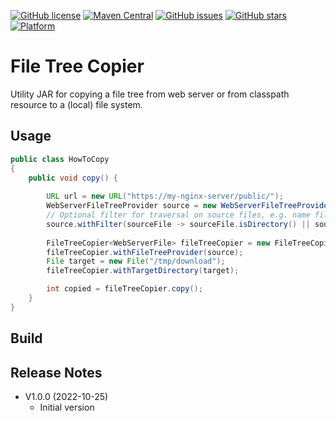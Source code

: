 [![GitHub license](https://img.shields.io/github/license/giraone/file-tree-copier)](https://github.com/giraone/file-tree-copier/blob/master/LICENSE)
[![Maven Central](https://img.shields.io/badge/Maven%20Central-1.0.3-blue)](https://mvnrepository.com/artifact/com.giraone.imaging/file-tree-copier)
[![GitHub issues](https://img.shields.io/github/issues/giraone/file-tree-copier)](https://github.com/giraone/file-tree-copier/issues)
[![GitHub stars](https://img.shields.io/github/stars/giraone/file-tree-copier)](https://github.com/giraone/file-tree-copier/stargazers)
[![Platform](https://img.shields.io/badge/platform-jre11%2B-blue)](https://github.com/giraone/file-tree-copier/pom.xml)

# File Tree Copier

Utility JAR for copying a file tree from web server or from classpath resource to a (local) file system.

## Usage

```java
public class HowToCopy
{
    public void copy() {
        
        URL url = new URL("https://my-nginx-server/public/");
        WebServerFileTreeProvider source = new WebServerFileTreeProvider(url);
        // Optional filter for traversal on source files, e.g. name filter for file extensions
        source.withFilter(sourceFile -> sourceFile.isDirectory() || sourceFile.getName().endsWith(".css"));
        
        FileTreeCopier<WebServerFile> fileTreeCopier = new FileTreeCopier<>();
        fileTreeCopier.withFileTreeProvider(source);
        File target = new File("/tmp/download");
        fileTreeCopier.withTargetDirectory(target);

        int copied = fileTreeCopier.copy();
    }
}
```
## Build

## Release Notes

- V1.0.0 (2022-10-25)
  - Initial version